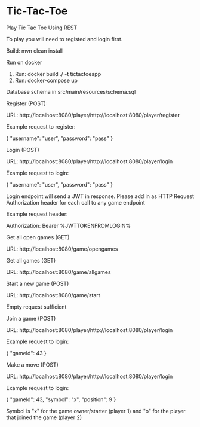 # Tic-Tac-Toe

Play Tic Tac Toe Using REST

To play you will need to registed and login first.

Build: mvn clean install

Run on docker
1. Run: docker build ./ -t tictactoeapp
2. Run: docker-compose up

Database schema in src/main/resources/schema.sql

Register (POST)

URL: http://localhost:8080/player/http://localhost:8080/player/register

Example request to register: 

{
	"username": "user",
	"password": "pass"
}

Login (POST)

URL: http://localhost:8080/player/http://localhost:8080/player/login

Example request to login: 

{
	"username": "user",
	"password": "pass"
}

Login endpoint will send a JWT in response. Please add in as HTTP Request Authorization header for each call to any game endpoint

Example request header:

Authorization: Bearer %JWTTOKENFROMLOGIN%

Get all open games (GET)

URL: http://localhost:8080/game/opengames

Get all games (GET)

URL: http://localhost:8080/game/allgames

Start a new game (POST)

URL: http://localhost:8080/game/start

Empty request sufficient

Join a game (POST)

URL: http://localhost:8080/player/http://localhost:8080/player/login

Example request to login: 

{
	"gameId": 43
}

Make a move (POST)

URL: http://localhost:8080/player/http://localhost:8080/player/login

Example request to login: 

{
	"gameId": 43,
	"symbol": "x",
	"position": 9
}

Symbol is "x" for the game owner/starter (player 1) and "o" for the player that joined the game (player 2)
